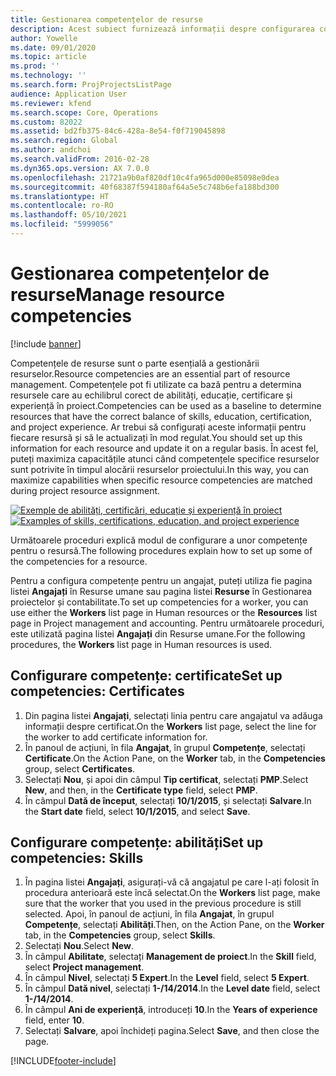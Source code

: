 ```yaml
---
title: Gestionarea competențelor de resurse
description: Acest subiect furnizează informații despre configurarea competențelor pentru resursele de proiect.
author: Yowelle
ms.date: 09/01/2020
ms.topic: article
ms.prod: ''
ms.technology: ''
ms.search.form: ProjProjectsListPage
audience: Application User
ms.reviewer: kfend
ms.search.scope: Core, Operations
ms.custom: 82022
ms.assetid: bd2fb375-84c6-428a-8e54-f0f719045898
ms.search.region: Global
ms.author: andchoi
ms.search.validFrom: 2016-02-28
ms.dyn365.ops.version: AX 7.0.0
ms.openlocfilehash: 21721a9b0af820df10c4fa965d000e85098e0dea
ms.sourcegitcommit: 40f68387f594180af64a5e5c748b6efa188bd300
ms.translationtype: HT
ms.contentlocale: ro-RO
ms.lasthandoff: 05/10/2021
ms.locfileid: "5999056"
---
```

# <a name="manage-resource-competencies"></a><span data-ttu-id="1b7c2-103">Gestionarea competențelor de resurse</span><span class="sxs-lookup"><span data-stu-id="1b7c2-103">Manage resource competencies</span></span>

[!include [banner](../includes/banner.md)]

<span data-ttu-id="1b7c2-104">Competențele de resurse sunt o parte esențială a gestionării resurselor.</span><span class="sxs-lookup"><span data-stu-id="1b7c2-104">Resource competencies are an essential part of resource management.</span></span> <span data-ttu-id="1b7c2-105">Competențele pot fi utilizate ca bază pentru a determina resursele care au echilibrul corect de abilități, educație, certificare și experiență în proiect.</span><span class="sxs-lookup"><span data-stu-id="1b7c2-105">Competencies can be used as a baseline to determine resources that have the correct balance of skills, education, certification, and project experience.</span></span> <span data-ttu-id="1b7c2-106">Ar trebui să configurați aceste informații pentru fiecare resursă și să le actualizați în mod regulat.</span><span class="sxs-lookup"><span data-stu-id="1b7c2-106">You should set up this information for each resource and update it on a regular basis.</span></span> <span data-ttu-id="1b7c2-107">În acest fel, puteți maximiza capacitățile atunci când competențele specifice resurselor sunt potrivite în timpul alocării resurselor proiectului.</span><span class="sxs-lookup"><span data-stu-id="1b7c2-107">In this way, you can maximize capabilities when specific resource competencies are matched during project resource assignment.</span></span>

<span data-ttu-id="1b7c2-108">[![Exemple de abilități, certificări, educație și experiență în proiect](./media/projectresourcing06-1024x383.jpg)](./media/projectresourcing06.jpg)</span><span class="sxs-lookup"><span data-stu-id="1b7c2-108">[![Examples of skills, certifications, education, and project experience](./media/projectresourcing06-1024x383.jpg)](./media/projectresourcing06.jpg)</span></span>

<span data-ttu-id="1b7c2-109">Următoarele proceduri explică modul de configurare a unor competențe pentru o resursă.</span><span class="sxs-lookup"><span data-stu-id="1b7c2-109">The following procedures explain how to set up some of the competencies for a resource.</span></span>

<span data-ttu-id="1b7c2-110">Pentru a configura competențe pentru un angajat, puteți utiliza fie pagina listei **Angajați** în Resurse umane sau pagina listei **Resurse** în Gestionarea proiectelor și contabilitate.</span><span class="sxs-lookup"><span data-stu-id="1b7c2-110">To set up competencies for a worker, you can use either the **Workers** list page in Human resources or the **Resources** list page in Project management and accounting.</span></span> <span data-ttu-id="1b7c2-111">Pentru următoarele proceduri, este utilizată pagina listei **Angajați** din Resurse umane.</span><span class="sxs-lookup"><span data-stu-id="1b7c2-111">For the following procedures, the **Workers** list page in Human resources is used.</span></span>

## <a name="set-up-competencies-certificates"></a><span data-ttu-id="1b7c2-112">Configurare competențe: certificate</span><span class="sxs-lookup"><span data-stu-id="1b7c2-112">Set up competencies: Certificates</span></span>

1. <span data-ttu-id="1b7c2-113">Din pagina listei **Angajați**, selectați linia pentru care angajatul va adăuga informații despre certificat.</span><span class="sxs-lookup"><span data-stu-id="1b7c2-113">On the **Workers** list page, select the line for the worker to add certificate information for.</span></span>
2. <span data-ttu-id="1b7c2-114">În panoul de acțiuni, în fila **Angajat**, în grupul **Competențe**, selectați **Certificate**.</span><span class="sxs-lookup"><span data-stu-id="1b7c2-114">On the Action Pane, on the **Worker** tab, in the **Competencies** group, select **Certificates**.</span></span>
3. <span data-ttu-id="1b7c2-115">Selectați **Nou**, și apoi din câmpul **Tip certificat**, selectați **PMP**.</span><span class="sxs-lookup"><span data-stu-id="1b7c2-115">Select **New**, and then, in the **Certificate type** field, select **PMP**.</span></span>
4. <span data-ttu-id="1b7c2-116">În câmpul **Dată de început**, selectați **10/1/2015**, și selectați **Salvare**.</span><span class="sxs-lookup"><span data-stu-id="1b7c2-116">In the **Start date** field, select **10/1/2015**, and select **Save**.</span></span>

## <a name="set-up-competencies-skills"></a><span data-ttu-id="1b7c2-117">Configurare competențe: abilități</span><span class="sxs-lookup"><span data-stu-id="1b7c2-117">Set up competencies: Skills</span></span>

1. <span data-ttu-id="1b7c2-118">În pagina listei **Angajați**, asigurați-vă că angajatul pe care l-ați folosit în procedura anterioară este încă selectat.</span><span class="sxs-lookup"><span data-stu-id="1b7c2-118">On the **Workers** list page, make sure that the worker that you used in the previous procedure is still selected.</span></span> <span data-ttu-id="1b7c2-119">Apoi, în panoul de acțiuni, în fila **Angajat**, în grupul **Competențe**, selectați **Abilități**.</span><span class="sxs-lookup"><span data-stu-id="1b7c2-119">Then, on the Action Pane, on the **Worker** tab, in the **Competencies** group, select **Skills**.</span></span>
2. <span data-ttu-id="1b7c2-120">Selectați **Nou**.</span><span class="sxs-lookup"><span data-stu-id="1b7c2-120">Select **New**.</span></span>
3. <span data-ttu-id="1b7c2-121">În câmpul **Abilitate**, selectați **Management de proiect**.</span><span class="sxs-lookup"><span data-stu-id="1b7c2-121">In the **Skill** field, select **Project management**.</span></span>
4. <span data-ttu-id="1b7c2-122">În câmpul **Nivel**, selectați **5 Expert**.</span><span class="sxs-lookup"><span data-stu-id="1b7c2-122">In the **Level** field, select **5 Expert**.</span></span>
5. <span data-ttu-id="1b7c2-123">În câmpul **Dată nivel**, selectați **1-/14/2014**.</span><span class="sxs-lookup"><span data-stu-id="1b7c2-123">In the **Level date** field, select **1-/14/2014**.</span></span>
6. <span data-ttu-id="1b7c2-124">În câmpul **Ani de experiență**, introduceți **10**.</span><span class="sxs-lookup"><span data-stu-id="1b7c2-124">In the **Years of experience** field, enter **10**.</span></span>
7. <span data-ttu-id="1b7c2-125">Selectați **Salvare**, apoi închideți pagina.</span><span class="sxs-lookup"><span data-stu-id="1b7c2-125">Select **Save**, and then close the page.</span></span>


[!INCLUDE[footer-include](../includes/footer-banner.md)]